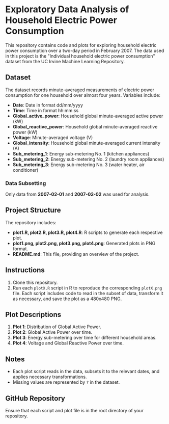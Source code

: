 # Exploratory Data Analysis of Household Electric Power Consumption

This repository contains code and plots for exploring household electric power consumption over a two-day period in February 2007. The data used in this project is the "Individual household electric power consumption" dataset from the UC Irvine Machine Learning Repository.

## Dataset
The dataset records minute-averaged measurements of electric power consumption for one household over almost four years. Variables include:
- **Date**: Date in format dd/mm/yyyy
- **Time**: Time in format hh:mm:ss
- **Global_active_power**: Household global minute-averaged active power (kW)
- **Global_reactive_power**: Household global minute-averaged reactive power (kW)
- **Voltage**: Minute-averaged voltage (V)
- **Global_intensity**: Household global minute-averaged current intensity (A)
- **Sub_metering_1**: Energy sub-metering No. 1 (kitchen appliances)
- **Sub_metering_2**: Energy sub-metering No. 2 (laundry room appliances)
- **Sub_metering_3**: Energy sub-metering No. 3 (water heater, air conditioner)

### Data Subsetting
Only data from **2007-02-01** and **2007-02-02** was used for analysis.

## Project Structure
The repository includes:
- **plot1.R, plot2.R, plot3.R, plot4.R**: R scripts to generate each respective plot.
- **plot1.png, plot2.png, plot3.png, plot4.png**: Generated plots in PNG format.
- **README.md**: This file, providing an overview of the project.

## Instructions
1. Clone this repository.
2. Run each `plotX.R` script in R to reproduce the corresponding `plotX.png` file. Each script includes code to read in the subset of data, transform it as necessary, and save the plot as a 480x480 PNG.

## Plot Descriptions
1. **Plot 1**: Distribution of Global Active Power.
2. **Plot 2**: Global Active Power over time.
3. **Plot 3**: Energy sub-metering over time for different household areas.
4. **Plot 4**: Voltage and Global Reactive Power over time.

## Notes
- Each plot script reads in the data, subsets it to the relevant dates, and applies necessary transformations.
- Missing values are represented by `?` in the dataset.

## GitHub Repository
Ensure that each script and plot file is in the root directory of your repository.
